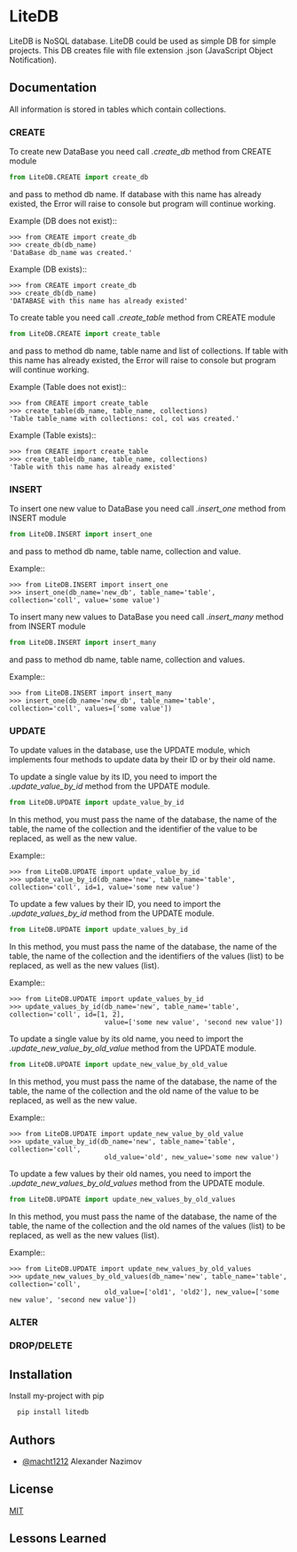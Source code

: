 
# LiteDB

LiteDB is NoSQL database.
LiteDB could be used as simple DB for simple projects.
This DB creates file with file extension .json (JavaScript Object Notification).

## Documentation

All information is stored in tables which contain collections.

### CREATE
To create new DataBase you need call *.create_db* method from CREATE module 
```python
from LiteDB.CREATE import create_db
```
and pass to method db name. If database with this name has already existed, the Error will raise to console but
program will continue working.

Example (DB does not exist)::

    >>> from CREATE import create_db
    >>> create_db(db_name)
    'DataBase db_name was created.'

Example (DB exists)::

    >>> from CREATE import create_db
    >>> create_db(db_name)
    'DATABASE with this name has already existed'

To create table  you need call *.create_table* method from CREATE module 

```python
from LiteDB.CREATE import create_table
```
and pass to method db name, table name and list of collections. If table with this name has already existed,
the Error will raise to console but program will continue working.

Example (Table does not exist)::  

    >>> from CREATE import create_table
    >>> create_table(db_name, table_name, collections)
    'Table table_name with collections: col, col was created.'

Example (Table exists)::

    >>> from CREATE import create_table
    >>> create_table(db_name, table_name, collections)
    'Table with this name has already existed'

### INSERT

To insert one new value to DataBase you need call *.insert_one* method from INSERT module 
```python
from LiteDB.INSERT import insert_one
```
and pass to method db name, table name, collection and value.

Example::

    >>> from LiteDB.INSERT import insert_one
    >>> insert_one(db_name='new_db', table_name='table', collection='coll', value='some value')

To insert many new values to DataBase you need call *.insert_many* method from INSERT module 
```python
from LiteDB.INSERT import insert_many
```
and pass to method db name, table name, collection and values.

Example::

    >>> from LiteDB.INSERT import insert_many
    >>> insert_one(db_name='new_db', table_name='table', collection='coll', values=['some value'])

### UPDATE

To update values in the database, use the UPDATE module, which implements four methods to update data by their ID or 
by their old name.

To update a single value by its ID, you need to import the *.update_value_by_id* method from the UPDATE module.
```python
from LiteDB.UPDATE import update_value_by_id
```

In this method, you must pass the name of the database, the name of the table, the name of the collection and the identifier of the value to be replaced, as well as the new value.

Example::
    
    >>> from LiteDB.UPDATE import update_value_by_id
    >>> update_value_by_id(db_name='new', table_name='table', collection='coll', id=1, value='some new value')
    
To update a few values by their ID, you need to import the *.update_values_by_id* method from the UPDATE module.
```python
from LiteDB.UPDATE import update_values_by_id
```

In this method, you must pass the name of the database, the name of the 
table, the name of the collection and the identifiers of the values (list) to be replaced, as well as the new 
values (list).

Example::
    
    >>> from LiteDB.UPDATE import update_values_by_id
    >>> update_values_by_id(db_name='new', table_name='table', collection='coll', id=[1, 2], 
                            value=['some new value', 'second new value'])
                
To update a single value by its old name, you need to import the *.update_new_value_by_old_value* method from the UPDATE 
module. 
```python
from LiteDB.UPDATE import update_new_value_by_old_value
```

In this method, you must pass the name of the 
database, the name of the table, the name of the collection and the old name of the value to be replaced, as well as 
the new value.

Example::
    
    >>> from LiteDB.UPDATE import update_new_value_by_old_value
    >>> update_value_by_id(db_name='new', table_name='table', collection='coll',
                            old_value='old', new_value='some new value')
    
To update a few values by their old names, you need to import the *.update_new_values_by_old_values* method from the 
UPDATE module. 
```python
from LiteDB.UPDATE import update_new_values_by_old_values
```
In this method, you must pass the name of 
the database, the name of the table, the name of the collection and the old names of the values (list) to be replaced,
as well as the new values (list).

Example::
    
    >>> from LiteDB.UPDATE import update_new_values_by_old_values
    >>> update_new_values_by_old_values(db_name='new', table_name='table', collection='coll', 
                            old_value=['old1', 'old2'], new_value=['some new value', 'second new value'])

### ALTER

### DROP/DELETE

## Installation

Install my-project with pip

```bash
  pip install litedb
```
    
## Authors

- [@macht1212](https://www.github.com/macht1212) Alexander Nazimov


## License

[MIT](https://choosealicense.com/licenses/mit/)


## Lessons Learned



